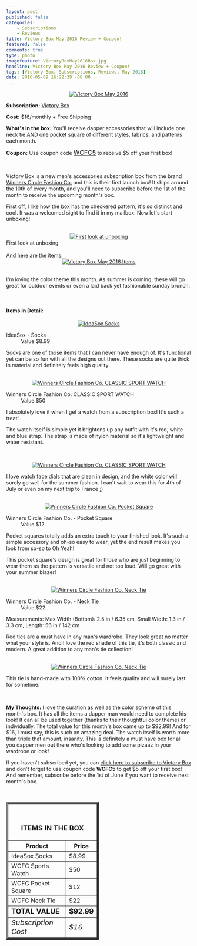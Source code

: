 ```yaml
---
layout: post
published: false
categories: 
    - Subscriptions
    - Reviews
title: Victory Box May 2016 Review + Coupon!
featured: false
comments: true
type: photo
imagefeature: VictoryBoxMay2016Box.jpg
headline: Victory Box May 2016 Review + Coupon!
tags: [Victory Box, Subscriptions, Reviews, May 2016]
date: 2016-05-09 16:22:39 -08:00
---
```


<center><a href="http://www.winnerscirclefashion.com/victorybox" target="_blank">
<img src="/images/VictoryBoxMay2016Box.jpg" border="0" style="border:none;max-width:100%;" alt="Victory Box May 2016" />
</a></center>
<p><b>Subscription:</b> <a href="http://www.winnerscirclefashion.com/victorybox" target="_blank">Victory Box</a></p>
<p><b>Cost:</b> $16/monthly + Free Shipping</p>
<p><b>What's in the box:</b> You'll receive dapper accessories that will include one neck tie AND one pocket square of different styles, fabrics, and patterns each month.</p>
<p><b>Coupon:</b> Use coupon code <a href="http://www.winnerscirclefashion.com/victorybox" target="_blank"><big>WCFC5</big></a> to receive $5 off your first box!</p>
<br>

<p>Victory Box is a new men's accessories subscription box from the brand <a href="http://www.winnerscirclefashion.com" target="_blank">Winners Circle Fashion Co.</a> and this is their first launch box! It ships around the 10th of every month, and you'll need to subscribe before the 1st of the month to receive the upcoming month's box.</p>

<p>First off, I like how the box has the checkered pattern, it's so distinct and cool. It was a welcomed sight to find it in my mailbox. Now let's start unboxing!</p>

<br>

<center><a href="http://www.winnerscirclefashion.com/victorybox" target="_blank">
<img src="/images/VictoryBoxMay2016OpenBox.jpg" border="0" style="border:none;max-width:100%;" alt="First look at unboxing" />
</a></center>
<figcaption>First look at unboxing</figcaption>

<br>

<DT>And here are the items:</DT>

<center><a href="http://www.winnerscirclefashion.com/victorybox" target="_blank">
<img src="/images/VictoryBoxMay2016Items.jpg" border="0" style="border:none;max-width:100%;" alt="Victory Box May 2016 Items" />
</a></center>
<br>

<p>I'm loving the color theme this month. As summer is coming, these will go great for outdoor events or even a laid back yet fashionable sunday brunch.</p>

<br>

<H4>Items in Detail:</H4>

<center><a href="http://www.winnerscirclefashion.com/victorybox" target="_blank">
<img src="/images/VictoryBoxMay2016IdeaSox.jpg" border="0" style="border:none;max-width:100%;" alt="IdeaSox Socks" />
</a></center>
<DL>
<DT>IdeaSox - Socks</DT>
<DD>Value $8.99</DD>
</DL>

<p>Socks are one of those items that I can never have enough of. It's functional yet can be so fun with all the designs out there. These socks are quite thick in material and definitely feels high quality.</p>

<br>

<center><a href="http://www.winnerscirclefashion.com/victorybox" target="_blank">
<img src="/images/VictoryBoxMay2016WinnersCircleFashionCoClassicSportWatch.jpg" border="0" style="border:none;max-width:100%;" alt="Winners Circle Fashion Co. CLASSIC SPORT WATCH" />
</a></center>
<DL>
<DT>Winners Circle Fashion Co. CLASSIC SPORT WATCH</DT>
<DD>Value $50</DD>
</DL>

<p>I absolutely love it when I get a watch from a subscription box! It's such a treat!</p>

<p>The watch itself is simple yet it brightens up any outfit with it's red, white and blue strap. The strap is made of nylon material so it's lightweight and water resistant.<p>

<br>

<center><a href="http://www.winnerscirclefashion.com/victorybox" target="_blank">
<img src="/images/VictoryBoxMay2016WinnersCircleFashionCoClassicSportWatch2.jpg" border="0" style="border:none;max-width:100%;" alt="Winners Circle Fashion Co. CLASSIC SPORT WATCH" />
</a></center>

<p>I love watch face dials that are clean in design, and the white color will surely go well for the summer fashion. I can't wait to wear this for 4th of July or even on my next trip to France ;)</p>

<br>

<center><a href="http://www.winnerscirclefashion.com/victorybox" target="_blank">
<img src="/images/VictoryBoxMay2016WinnersCircleFashionCoPocketSquare.jpg" border="0" style="border:none;max-width:100%;" alt="Winners Circle Fashion Co. Pocket Square" />
</a></center>
<DL>
<DT>Winners Circle Fashion Co. - Pocket Square</DT>
<DD>Value $12</DD>
</DL>

<p>Pocket squares totally adds an extra touch to your finished look. It's such a simple accessory and oh-so easy to wear, yet the end result makes you look from so-so to Oh Yeah!</p>

<p>This pocket square's design is great for those who are just beginning to wear them as the pattern is versatile and not too loud. Will go great with your summer blazer!</p>

<br>

<center><a href="http://www.winnerscirclefashion.com/victorybox" target="_blank">
<img src="/images/VictoryBoxMay2016WinnersCircleFashionCoNeckTie.jpg" border="0" style="border:none;max-width:100%;" alt="Winners Circle Fashion Co. Neck Tie" />
</a></center>
<DL>
<DT>Winners Circle Fashion Co. - Neck Tie</DT>
<DD>Value $22</DD>
</DL>

<p></i>Measurements: Max Width (Bottom):  2.5 in / 6.35 cm, Small Width:  1.3 in / 3.3 cm, Length: 56 in / 142 cm</i></p>

<p>Red ties are a must have in any man's wardrobe. They look great no matter what your style is. And I love the red shade of this tie, it's both classic and modern. A great addition to any man's tie collection!</p>

<br>

<center><a href="http://www.winnerscirclefashion.com/victorybox" target="_blank">
<img src="/images/VictoryBoxMay2016WinnersCircleFashionCoNeckTie2.jpg" border="0" style="border:none;max-width:100%;" alt="Winners Circle Fashion Co. Neck Tie" />
</a></center>

<p>This tie is hand-made with 100% cotton. It feels quality and will surely last for sometime.</p>

<br>

<p><i class="icon-exclamation-sign"></i><b> My Thoughts:</b> I love the curation as well as the color scheme of this month's box. It has all the items a dapper man would need to complete his look! It can all be used together (thanks to their thoughtful color theme) or individually. The total value for this month's box came up to $92.99! And for $16, I must say, this is such an amazing deal. The watch itself is worth more than triple that amount, insanity. This is definitely a must have box for all you dapper men out there who's looking to add some pizaaz in your wardrobe or look!</p>

<p>If you haven't subscribed yet, you can <a href="http://www.winnerscirclefashion.com/victorybox8" target="_blank">click here to subscribe to Victory Box</a> and don't forget to use coupon code <b>WCFC5</b> to get $5 off your first box! And remember, subscribe before the 1st of June if you want to receive next month's box.</p>
<br>

<TABLE  BORDER="5" style="width:50%">
   <TR>
      <TH COLSPAN="2">
         <H3><BR><center>ITEMS IN THE BOX</center></H3>
      </TH>
   </TR>
      <TH>Product</TH>
      <TH>Price</TH>
  <TR>
      <TD>IdeaSox Socks</TD>
      <TD>$8.99</TD>
   </TR>
   <TR>
      <TD>WCFC Sports Watch</TD>
      <TD>$50</TD>
   </TR>
    <TR>
      <TD>WCFC Pocket Square</TD>
      <TD>$12</TD>
   </TR>
    <TR>
      <TD>WCFC Neck Tie</TD>
      <TD>$22</TD>
   </TR>
   <TR>
      <TD><b><big>TOTAL VALUE</big></b></TD>
      <TD><b><big>$92.99</big></b></TD>
   </TR>
   <TR>
      <TD><i><big>Subscription Cost</big></i></TD>
      <TD><i><big>$16</big></i></TD>
   </TR>
</TABLE>
